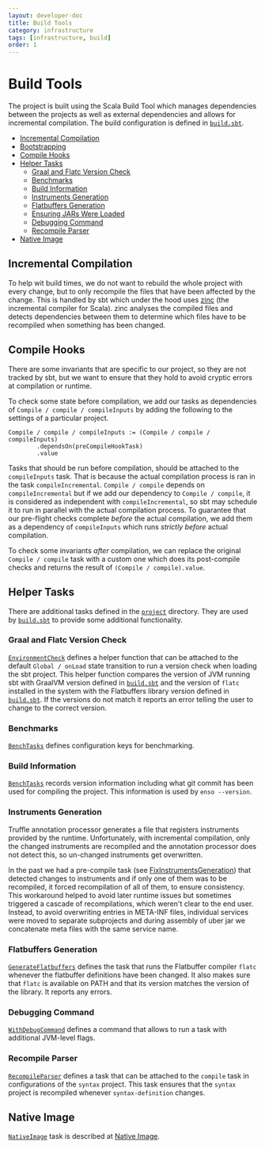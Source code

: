 ```yaml
---
layout: developer-doc
title: Build Tools
category: infrastructure
tags: [infrastructure, build]
order: 1
---
```


# Build Tools

The project is built using the Scala Build Tool which manages dependencies
between the projects as well as external dependencies and allows for incremental
compilation. The build configuration is defined in
[`build.sbt`](../../build.sbt).

<!-- MarkdownTOC levels="2,3" autolink="true" -->

- [Incremental Compilation](#incremental-compilation)
- [Bootstrapping](#bootstrapping)
- [Compile Hooks](#compile-hooks)
- [Helper Tasks](#helper-tasks)
  - [Graal and Flatc Version Check](#graal-and-flatc-version-check)
  - [Benchmarks](#benchmarks)
  - [Build Information](#build-information)
  - [Instruments Generation](#instruments-generation)
  - [Flatbuffers Generation](#flatbuffers-generation)
  - [Ensuring JARs Were Loaded](#ensuring-jars-were-loaded)
  - [Debugging Command](#debugging-command)
  - [Recompile Parser](#recompile-parser)
- [Native Image](#native-image)

<!-- /MarkdownTOC -->

## Incremental Compilation

To help wit build times, we do not want to rebuild the whole project with every
change, but to only recompile the files that have been affected by the change.
This is handled by sbt which under the hood uses
[zinc](https://github.com/sbt/zinc) (the incremental compiler for Scala). zinc
analyses the compiled files and detects dependencies between them to determine
which files have to be recompiled when something has been changed.

## Compile Hooks

There are some invariants that are specific to our project, so they are not
tracked by sbt, but we want to ensure that they hold to avoid cryptic errors at
compilation or runtime.

To check some state before compilation, we add our tasks as dependencies of
`Compile / compile / compileInputs` by adding the following to the settings of a
particular project.

```
Compile / compile / compileInputs := (Compile / compile / compileInputs)
        .dependsOn(preCompileHookTask)
        .value
```

Tasks that should be run before compilation, should be attached to the
`compileInputs` task. That is because the actual compilation process is ran in
the task `compileIncremental`. `Compile / compile` depends on
`compileIncremental` but if we add our dependency to `Compile / compile`, it is
considered as independent with `compileIncremental`, so sbt may schedule it to
run in parallel with the actual compilation process. To guarantee that our
pre-flight checks complete _before_ the actual compilation, we add them as a
dependency of `compileInputs` which runs _strictly before_ actual compilation.

To check some invariants _after_ compilation, we can replace the original
`Compile / compile` task with a custom one which does its post-compile checks
and returns the result of `(Compile / compile).value`.

## Helper Tasks

There are additional tasks defined in the [`project`](../../project) directory.
They are used by [`build.sbt`](../../build.sbt) to provide some additional
functionality.

### Graal and Flatc Version Check

[`EnvironmentCheck`](../../project/EnvironmentCheck.scala) defines a helper
function that can be attached to the default `Global / onLoad` state transition
to run a version check when loading the sbt project. This helper function
compares the version of JVM running sbt with GraalVM version defined in
[`build.sbt`](../../build.sbt) and the version of `flatc` installed in the
system with the Flatbuffers library version defined in
[`build.sbt`](../../build.sbt). If the versions do not match it reports an error
telling the user to change to the correct version.

### Benchmarks

[`BenchTasks`](../../project/BenchTasks.scala) defines configuration keys for
benchmarking.

### Build Information

[`BenchTasks`](../../project/BuildInfo.scala) records version information
including what git commit has been used for compiling the project. This
information is used by `enso --version`.

### Instruments Generation

Truffle annotation processor generates a file that registers instruments
provided by the runtime. Unfortunately, with incremental compilation, only the
changed instruments are recompiled and the annotation processor does not detect
this, so un-changed instruments get overwritten.

In the past we had a pre-compile task (see
[FixInstrumentsGeneration](https://github.com/enso-org/enso/blob/8ec2a92b770dea35e47fa9287dbdd1363aabc3c0/project/FixInstrumentsGeneration.scala))
that detected changes to instruments and if only one of them was to be
recompiled, it forced recompilation of all of them, to ensure consistency. This
workaround helped to avoid later runtime issues but sometimes triggered a
cascade of recompilations, which weren't clear to the end user. Instead, to
avoid overwriting entries in META-INF files, individual services were moved to
separate subprojects and during assembly of uber jar we concatenate meta files
with the same service name.

### Flatbuffers Generation

[`GenerateFlatbuffers`](../../project/GenerateFlatbuffers.scala) defines the
task that runs the Flatbuffer compiler `flatc` whenever the flatbuffer
definitions have been changed. It also makes sure that `flatc` is available on
PATH and that its version matches the version of the library. It reports any
errors.

### Debugging Command

[`WithDebugCommand`](../../project/WithDebugCommand.scala) defines a command
that allows to run a task with additional JVM-level flags.

### Recompile Parser

[`RecompileParser`](../../project/RecompileParser.scala) defines a task that can
be attached to the `compile` task in configurations of the `syntax` project.
This task ensures that the `syntax` project is recompiled whenever
`syntax-definition` changes.

## Native Image

[`NativeImage`](../../project/NativeImage.scala) task is described at
[Native Image](native-image.md).
